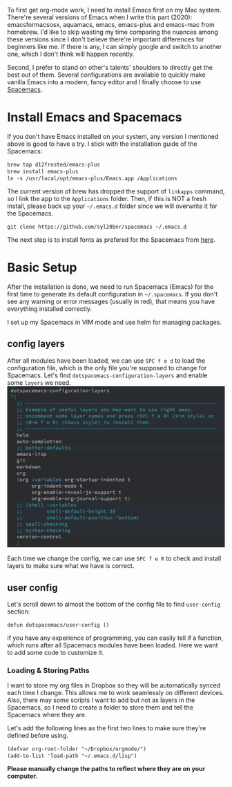 To first get org-mode work, I need to install Emacs first on my Mac system. There're several versions of Emacs when I write this part (2020): emacsformacsosx, aquamacs, emacs, emacs-plus and emacs-mac from homebrew. I'd like to skip wasting my time comparing the nuances among these versions since I don't believe there're important differences for beginners like me. If there is any, I can simply google and switch to another one, which I don't think will happen recently.

Second, I prefer to stand on other's talents' shoulders to directly get the best out of them. Several configurations are available to quickly make vanilla Emacs into a modern, fancy editor and I finally choose to use [Spacemacs](https://github.com/syl20bnr/spacemacs).


# Install Emacs and Spacemacs

If you don't have Emacs installed on your system, any version I mentioned above is good to have a try. I stick with the installation guide of the Spacemacs:

    brew tap d12frosted/emacs-plus
    brew install emacs-plus
    ln -s /usr/local/opt/emacs-plus/Emacs.app /Applications

The current version of brew has dropped the support of `linkapps` command, so I link the app to the `Applications` folder. Then, if this is NOT a fresh install, please back up your `~/.emacs.d` folder since we will overwrite it for the Spacemacs.

    git clone https://github.com/syl20bnr/spacemacs ~/.emacs.d

The next step is to install fonts as prefered for the Spacemacs from [here](https://github.com/adobe-fonts/source-code-pro).


# Basic Setup

After the installation is done, we need to run Spacemacs (Emacs) for the first time to generate its default configuration in `~/.spacemacs`. If you don't see any warning or error messages (usually in red), that means you have everything installed correctly.

I set up my Spacemacs in VIM mode and use helm for managing packages.


## config layers

After all modules have been loaded, we can use `SPC f e d` to load the configuration file, which is the only file you're supposed to change for Spacemacs. Let's find `dotspacemacs-configuration-layers` and enable some `layers` we need. 
![configuration layers](//raw.githubusercontent.com/KenMercusLai/kenmercuslai.github.io/pics/uPic/0BooQY.png)

Each time we change the config, we can use `SPC f e R` to check and install layers to make sure what we have is correct.


## user config

Let's scroll down to almost the bottom of the config file to find `user-config` section: 

    defun dotspacemacs/user-config ()

if you have any experience of programming, you can easily tell if a function, which runs after all Spacemacs modules have been loaded. Here we want to add some code to customize it.


### Loading & Storing Paths

I want to store my org files in Dropbox so they will be automatically synced each time I change. This allows me to work seamlessly on different devices. Also, there may some scripts I want to add but not as layers in the Spacemacs, so I need to create a folder to store them and tell the Spacemacs where they are. 

Let's add the following lines as the first two lines to make sure they're defined before using.

    (defvar org-root-folder "~/Dropbox/orgmode/")
    (add-to-list 'load-path "~/.emacs.d/lisp")

**Please manually change the paths to reflect where they are on your computer.**

